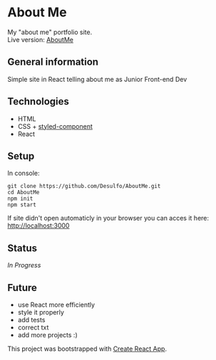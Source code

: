 # About Me

My "about me" portfolio site.<br/>
Live version: [AboutMe](https://desulfo.github.io/AboutMe/)

## General information

Simple site in React telling about me as Junior Front-end Dev

## Technologies

- HTML
- CSS + [styled-component](https://styled-components.com/)
- React

## Setup

In console:

```
git clone https://github.com/Desulfo/AboutMe.git
cd AboutMe
npm init
npm start
```

If site didn't open automaticly in your browser you can acces it here: [http://localhost:3000](http://localhost:3000)

## Status

_In Progress_

## Future

- use React more efficiently
- style it properly
- add tests
- correct txt
- add more projects :)

This project was bootstrapped with [Create React App](https://github.com/facebook/create-react-app).
